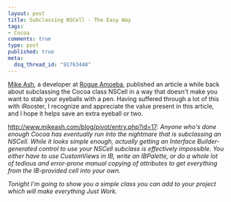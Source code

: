 ```yaml
--- 
layout: post
title: Subclassing NSCell - The Easy Way
tags: 
- Cocoa
comments: true
type: post
published: true
meta: 
  dsq_thread_id: "91763440"
---
```

<a href="http://www.mikeash.com/">Mike Ash</a>, a developer at <a href="http://www.rogueamoeba.com/">Rogue Amoeba</a>, published an article a while back about subclassing the Cocoa class NSCell in a way that doesn't make you want to stab your eyeballs with a pen. Having suffered through a lot of this with iRooster, I recognize and appreciate the value present in this article, and I hope it helps save an extra eyeball or two.

  <a href="http://www.mikeash.com/blog/pivot/entry.php?id=17">http://www.mikeash.com/blog/pivot/entry.php?id=17</a>:
  <em>Anyone who's done enough Cocoa has eventually run into the nightmare that is subclassing an NSCell. While it looks simple enough, actually getting an Interface Builder-generated control to use your NSCell subclass is effectively impossible. You either have to use CustomViews in IB, write an IBPalette, or do a whole lot of tedious and error-prone manual copying of attributes to get everything from the IB-provided cell into your own.

  Tonight I'm going to show you a simple class you can add to your project which will make everything Just Work. </em>
